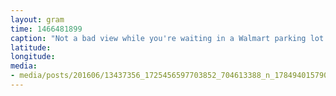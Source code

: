 ```yaml
---
layout: gram
time: 1466481899
caption: "Not a bad view while you're waiting in a Walmart parking lot for a Craigslister."
latitude: 
longitude: 
media:
- media/posts/201606/13437356_1725456597703852_704613388_n_17849401579074373.jpg
---
```

